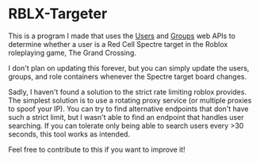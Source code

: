 # RBLX-Targeter

This is a program I made that uses the [Users](https://users.roblox.com/docs/index.html) and [Groups](https://groups.roblox.com/docs/index.html) web APIs to determine whether a user is a Red Cell Spectre target in the Roblox roleplaying game, The Grand Crossing.

I don't plan on updating this forever, but you can simply update the users, groups, and role containers whenever the Spectre target board changes.

Sadly, I haven't found a solution to the strict rate limiting roblox provides. The simplest solution is to use a rotating proxy service (or multiple proxies to spoof your IP). You can try to find alternative endpoints that don't have such a strict limit, but I wasn't able to find an endpoint that handles user searching. If you can tolerate only being able to search users every >30 seconds, this tool works as intended.

Feel free to contribute to this if you want to improve it!
